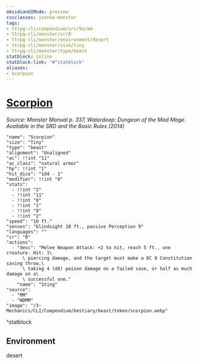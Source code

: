 ```yaml
---
obsidianUIMode: preview
cssclasses: json5e-monster
tags:
- ttrpg-cli/compendium/src/5e/mm
- ttrpg-cli/monster/cr/0
- ttrpg-cli/monster/environment/desert
- ttrpg-cli/monster/size/tiny
- ttrpg-cli/monster/type/beast
statblock: inline
statblock-link: "#^statblock"
aliases:
- Scorpion
---
```

# [Scorpion](3-Mechanics\CLI\Compendium\bestiary\beast/scorpion.md)
*Source: Monster Manual p. 337, Waterdeep: Dungeon of the Mad Mage. Available in the <span title='Systems Reference Document (5.1)'>SRD</span> and the Basic Rules (2014)*  

```statblock
"name": "Scorpion"
"size": "Tiny"
"type": "beast"
"alignment": "Unaligned"
"ac": !!int "11"
"ac_class": "natural armor"
"hp": !!int "1"
"hit_dice": "1d4 - 1"
"modifier": !!int "0"
"stats":
  - !!int "2"
  - !!int "11"
  - !!int "8"
  - !!int "1"
  - !!int "8"
  - !!int "2"
"speed": "10 ft."
"senses": "blindsight 10 ft., passive Perception 9"
"languages": ""
"cr": "0"
"actions":
  - "desc": "Melee Weapon Attack: +2 to hit, reach 5 ft., one creature. Hit: 1\
      \ piercing damage, and the target must make a DC 9 Constitution saving throw,\
      \ taking 4 (d8) poison damage on a failed save, or half as much damage on a\
      \ successful one."
    "name": "Sting"
"source":
  - "MM"
  - "WDMM"
"image": "/3-Mechanics/CLI/Compendium/bestiary/beast/token/scorpion.webp"
```
^statblock

## Environment

desert